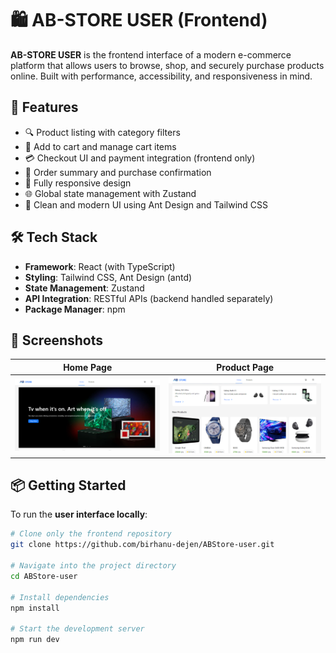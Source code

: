 # 🛍️ AB-STORE USER (Frontend)

**AB-STORE USER** is the frontend interface of a modern e-commerce platform that allows users to browse, shop, and securely purchase products online. Built with performance, accessibility, and responsiveness in mind.

## 🚀 Features

- 🔍 Product listing with category filters
- 🛒 Add to cart and manage cart items
- 💳 Checkout UI and payment integration (frontend only)
- 🧾 Order summary and purchase confirmation
- 📱 Fully responsive design
- 🌐 Global state management with Zustand
- 🎨 Clean and modern UI using Ant Design and Tailwind CSS

## 🛠️ Tech Stack

- **Framework**: React (with TypeScript)
- **Styling**: Tailwind CSS, Ant Design (antd)
- **State Management**: Zustand
- **API Integration**: RESTful APIs (backend handled separately)
- **Package Manager**: npm

## 📸 Screenshots

| Home Page                    | Product Page                    |
| ---------------------------- | ------------------------------- |
| ![Home](src/assets/sc-1.png) | ![Product](src/assets/sc-2.png) |

## 📦 Getting Started

To run the **user interface locally**:

```bash
# Clone only the frontend repository
git clone https://github.com/birhanu-dejen/ABStore-user.git

# Navigate into the project directory
cd ABStore-user

# Install dependencies
npm install

# Start the development server
npm run dev
```

